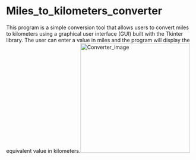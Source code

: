 # Miles_to_kilometers_converter
This program is a simple conversion tool that allows users to convert miles to kilometers using a graphical user interface (GUI) built with the Tkinter library. The user can enter a value in miles and the program will display the equivalent value in kilometers.<img width="295" alt="Converter_image" src="https://user-images.githubusercontent.com/77160277/212977416-957e41d8-4db4-4271-8d5e-d75365aa44a2.png">
